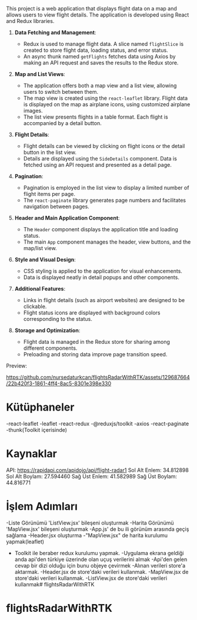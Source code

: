 

This project is a web application that displays flight data on a map and allows users to view flight details. The application is developed using React and Redux libraries. 

1. **Data Fetching and Management**:
   - Redux is used to manage flight data. A slice named `flightSlice` is created to store flight data, loading status, and error status.
   - An async thunk named `getFlights` fetches data using Axios by making an API request and saves the results to the Redux store.

2. **Map and List Views**:
   - The application offers both a map view and a list view, allowing users to switch between them.
   - The map view is created using the `react-leaflet` library. Flight data is displayed on the map as airplane icons, using customized airplane images.
   - The list view presents flights in a table format. Each flight is accompanied by a detail button.

3. **Flight Details**:
   - Flight details can be viewed by clicking on flight icons or the detail button in the list view.
   - Details are displayed using the `SideDetails` component. Data is fetched using an API request and presented as a detail page.

4. **Pagination**:
   - Pagination is employed in the list view to display a limited number of flight items per page.
   - The `react-paginate` library generates page numbers and facilitates navigation between pages.

5. **Header and Main Application Component**:
   - The `Header` component displays the application title and loading status.
   - The main `App` component manages the header, view buttons, and the map/list view.

6. **Style and Visual Design**:
   - CSS styling is applied to the application for visual enhancements.
   - Data is displayed neatly in detail popups and other components.

7. **Additional Features**:
   - Links in flight details (such as airport websites) are designed to be clickable.
   - Flight status icons are displayed with background colors corresponding to the status.

8. **Storage and Optimization**:
   - Flight data is managed in the Redux store for sharing among different components.
   - Preloading and storing data improve page transition speed.

Preview: 







https://github.com/nursedaturkcan/flightsRadarWithRTK/assets/129687664/22b420f3-1861-4ff4-8ac5-8301e398e330


















# Kütüphaneler
-react-leaflet
-leaflet
-react-redux
-@reduxjs/toolkit
-axios
-react-paginate
-thunk(Toolkit içerisinde)


# Kaynaklar

API: https://rapidapi.com/apidojo/api/flight-radar1
Sol Alt Enlem: 34.812898
Sol Alt Boylam: 27.594460
Sağ Üst Enlem: 41.582989
Sağ Üst Boylam: 44.816771


# İşlem Adımları 
-Liste Görünümü 'ListView.jsx' bileşeni oluşturmak
-Harita Görünümü 'MapView.jsx' bileşeni oluşturmak
-App.js' de bu ili görünüm arasında geçiş sağlama
-Header.jsx oluşturma
-"MapView.jsx" de harita kurulumu yapmak(leaflet)
-  Toolkit ile beraber redux kurulumu yapmak.
-Uygulama ekrana geldiği anda api'den türkiye üzerinde olan uçuş verilerini almak
-Api'den gelen cevap bir dizi olduğu için bunu objeye çevirmek
-Alınan verileri store'a aktarmak.
-Header.jsx de store'daki verileri kullanmak.
-MapView.jsx de store'daki verileri kullanmak.
-ListView.jsx de store'daki verileri kullanmak# flightsRadarWithRTK
# flightsRadarWithRTK
